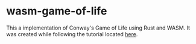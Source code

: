 # wasm-game-of-life

This a implementation of Conway's Game of Life using Rust and WASM. It was created while 
following the tutorial located [here](https://rustwasm.github.io/docs/book/game-of-life/introduction.html).